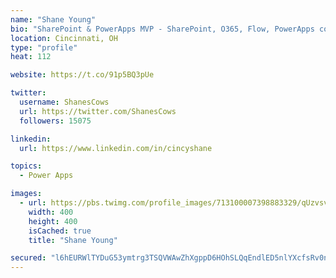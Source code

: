 ```yaml
---
name: "Shane Young"
bio: "SharePoint & PowerApps MVP - SharePoint, O365, Flow, PowerApps consulting? @PowerApps911 | Pure Snark? You found it."
location: Cincinnati, OH
type: "profile"
heat: 112

website: https://t.co/91p5BQ3pUe

twitter:
  username: ShanesCows
  url: https://twitter.com/ShanesCows
  followers: 15075

linkedin:
  url: https://www.linkedin.com/in/cincyshane

topics:
  - Power Apps

images:
  - url: https://pbs.twimg.com/profile_images/713100007398883329/qUzvsvQ3_400x400.jpg
    width: 400
    height: 400
    isCached: true
    title: "Shane Young"

secured: "l6hEURWlTYDuG53ymtrg3TSQVWAwZhXgppD6HOhSLQqEndlED5nlYXcfsRv0nQ9Us71Hx5R17nUv3ACco0f7mPONgtPHEjhhTCVGMuQbiUMvY4mcHQkgxMNdazVTFsodW+S/jGTgdWa9YmCvy5NdQrrTPe9Uij1myNBAzZG/5lHZ4HXuNuEmaIEejccUN59hHCipqRAKzyzOb/Gnf7YvePWSnxgm38jAG8tqtgnYgGOf7Guh8wSxJlL5s9Qmu40Whi/N+bc6ky2B4qUkXhwcd6kpsTGMWlectZdZB/5CdILNSp5qrTryJRcXXkTwam8jPAJ8AY3AjUuzpWPpHz0ZkEEEK681bWxIOd4vfMo9cvtei1Pqxexr+wDJRSpeb+CXKbyWcaNI5EeUSbTKiM3nNlhpICK2CbSBJD0Z2jhLFqA=;t6i5aVph1LtMGu2T0e0L3A=="
---
```



